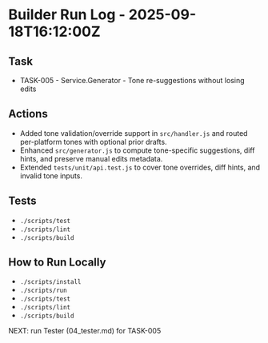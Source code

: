 # Builder Run Log - 2025-09-18T16:12:00Z

## Task
- TASK-005 - Service.Generator - Tone re-suggestions without losing edits

## Actions
- Added tone validation/override support in `src/handler.js` and routed per-platform tones with optional prior drafts.
- Enhanced `src/generator.js` to compute tone-specific suggestions, diff hints, and preserve manual edits metadata.
- Extended `tests/unit/api.test.js` to cover tone overrides, diff hints, and invalid tone inputs.

## Tests
- `./scripts/test`
- `./scripts/lint`
- `./scripts/build`

## How to Run Locally
- `./scripts/install`
- `./scripts/run`
- `./scripts/test`
- `./scripts/lint`
- `./scripts/build`

NEXT: run Tester (04_tester.md) for TASK-005

